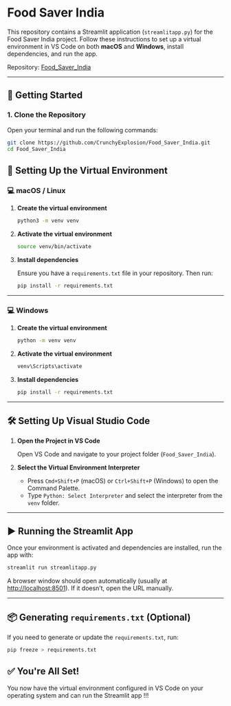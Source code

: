 # Food Saver India

This repository contains a Streamlit application (`streamlitapp.py`) for the Food Saver India project. Follow these instructions to set up a virtual environment in VS Code on both **macOS** and **Windows**, install dependencies, and run the app.

Repository: [Food_Saver_India](https://github.com/CrunchyExplosion/Food_Saver_India)

---

## 🚀 Getting Started

### 1. Clone the Repository

Open your terminal and run the following commands:

```bash
git clone https://github.com/CrunchyExplosion/Food_Saver_India.git
cd Food_Saver_India
```



## 🧪 Setting Up the Virtual Environment

### 💻 macOS / Linux

1. **Create the virtual environment**

   ```bash
   python3 -m venv venv
   ```

2. **Activate the virtual environment**

   ```bash
   source venv/bin/activate
   ```

3. **Install dependencies**

   Ensure you have a `requirements.txt` file in your repository. Then run:

   ```bash
   pip install -r requirements.txt
   ```

---

### 💻 Windows

1. **Create the virtual environment**

   ```bash
   python -m venv venv
   ```

2. **Activate the virtual environment**

   ```bash
   venv\Scripts\activate
   ```

3. **Install dependencies**

   ```bash
   pip install -r requirements.txt
   ```

---

## 🛠 Setting Up Visual Studio Code

1. **Open the Project in VS Code**

   Open VS Code and navigate to your project folder (`Food_Saver_India`).

2. **Select the Virtual Environment Interpreter**

   - Press `Cmd+Shift+P` (macOS) or `Ctrl+Shift+P` (Windows) to open the Command Palette.
   - Type `Python: Select Interpreter` and select the interpreter from the `venv` folder.

---

## ▶️ Running the Streamlit App

Once your environment is activated and dependencies are installed, run the app with:

```bash
streamlit run streamlitapp.py
```

A browser window should open automatically (usually at [http://localhost:8501](http://localhost:8501)). If it doesn’t, open the URL manually.

---

## 📦 Generating `requirements.txt` (Optional)

If you need to generate or update the `requirements.txt`, run:

```bash
pip freeze > requirements.txt
```



## ✅ You're All Set!

You now have the virtual environment configured in VS Code on your operating system and can run the Streamlit app !!!
